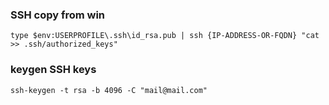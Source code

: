 ### SSH copy from win
```
type $env:USERPROFILE\.ssh\id_rsa.pub | ssh {IP-ADDRESS-OR-FQDN} "cat >> .ssh/authorized_keys"
```
### keygen SSH keys
```
ssh-keygen -t rsa -b 4096 -C "mail@mail.com"
```